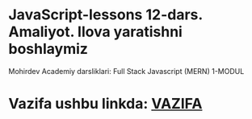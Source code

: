 # JavaScript-lessons 12-dars. Amaliyot. Ilova yaratishni boshlaymiz
Mohirdev Academiy darsliklari: Full Stack Javascript (MERN) 1-MODUL
# Vazifa ushbu linkda: <a href="https://docs.google.com/document/d/1jZkS0_aMBurET-6s5ni-v10TkGUtdMn6PzS3u1urM7M/edit">VAZIFA</a>
